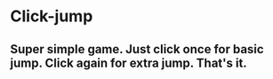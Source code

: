 # Click-jump

## Super simple game. Just click once for basic jump. Click again for extra jump. That's it.
